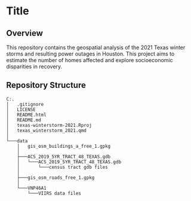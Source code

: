 # Title

## Overview
This repository contains the geospatial analysis of the 2021 Texas winter storms and resulting power outages in Houston. This project aims to estimate the number of homes affected and explore socioeconomic disparities in recovery.

## Repository Structure

```
C:.
│   .gitignore
│   LICENSE
│   README.html
│   README.md
│   texas-winterstorm-2021.Rproj
│   texas_winterstorm_2021.qmd
│
└───data
    │   gis_osm_buildings_a_free_1.gpkg
    │
    ├───ACS_2019_5YR_TRACT_48_TEXAS.gdb
    │   └───ACS_2019_5YR_TRACT_48_TEXAS.gdb
    │       └───census tract gdb files
    │
    ├───gis_osm_roads_free_1.gpkg
    │
    └───VNP46A1
        └───VIIRS data files

```

